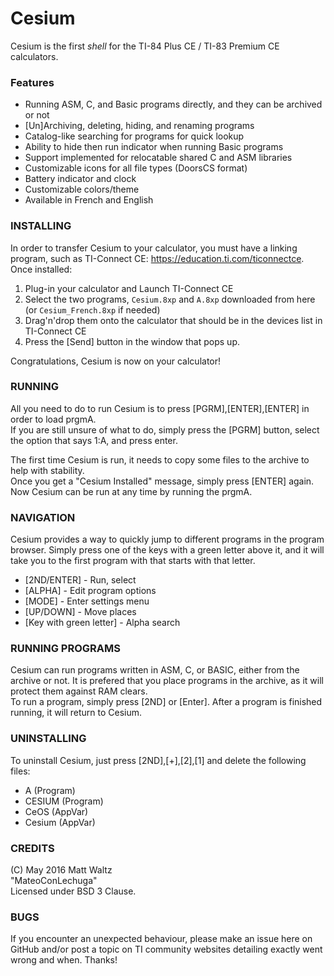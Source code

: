 # Cesium

Cesium is the first *shell* for the TI-84 Plus CE / TI-83 Premium CE calculators.

### Features
* Running ASM, C, and Basic programs directly, and they can be archived or not
* [Un]Archiving, deleting, hiding, and renaming programs
* Catalog-like searching for programs for quick lookup
* Ability to hide then run indicator when running Basic programs
* Support implemented for relocatable shared C and ASM libraries
* Customizable icons for all file types (DoorsCS format)
* Battery indicator and clock
* Customizable colors/theme
* Available in French and English

### INSTALLING ###

In order to transfer Cesium to your calculator, you must have a linking program, such as TI-Connect CE: https://education.ti.com/ticonnectce. Once installed:

1. Plug-in your calculator and Launch TI-Connect CE
2. Select the two programs, `Cesium.8xp` and `A.8xp` downloaded from here (or `Cesium_French.8xp` if needed)
3. Drag'n'drop them onto the calculator that should be in the devices list in TI-Connect CE
4. Press the [Send] button in the window that pops up.

Congratulations, Cesium is now on your calculator!  

### RUNNING ###
All you need to do to run Cesium is to press [PGRM],[ENTER],[ENTER] in order to load prgmA.  
If you are still unsure of what to do, simply press the [PGRM] button, select the option that says 1:A, and press enter.  

The first time Cesium is run, it needs to copy some files to the archive to help with stability.  
Once you get a "Cesium Installed" message, simply press [ENTER] again.  
Now Cesium can be run at any time by running the prgmA.

### NAVIGATION ###
Cesium provides a way to quickly jump to different programs in the program browser. Simply press one of the keys with a green letter above it, and it will take you to the first program with that starts with that letter.
* [2ND/ENTER] - Run, select  
* [ALPHA] - Edit program options  
* [MODE] - Enter settings menu  
* [UP/DOWN] - Move places  
* [Key with green letter] - Alpha search
 
### RUNNING PROGRAMS ###
Cesium can run programs written in ASM, C, or BASIC, either from the archive or not. It is prefered that you place programs in the archive, as it will protect them against RAM clears.  
To run a program, simply press [2ND] or [Enter]. After a program is finished running, it will return to Cesium.

### UNINSTALLING ###
To uninstall Cesium, just press [2ND],[+],[2],[1] and delete the following files:
* A      (Program)
* CESIUM (Program)
* CeOS   (AppVar)
* Cesium (AppVar)

### CREDITS ###
(C) May 2016 Matt Waltz  
"MateoConLechuga"  
Licensed under BSD 3 Clause.

### BUGS ###
If you encounter an unexpected behaviour, please make an issue here on GitHub and/or post a topic on TI community websites detailing exactly went wrong and when. Thanks!
